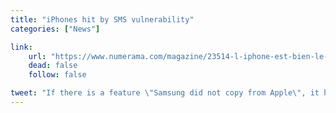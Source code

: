 ```yaml
---
title: "iPhones hit by SMS vulnerability"
categories: ["News"]

link:
    url: "https://www.numerama.com/magazine/23514-l-iphone-est-bien-le-seul-telephone-avec-la-faille-des-sms.html"
    dead: false
    follow: false

tweet: "If there is a feature \"Samsung did not copy from Apple\", it has to be their SMS vulnerability."
---
```

